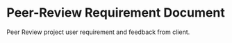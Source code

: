 Peer-Review Requirement Document
================================

Peer Review project user requirement and feedback from client.

